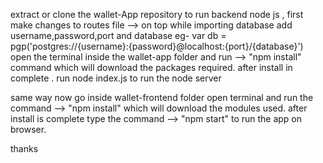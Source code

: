 extract or clone the wallet-App repository
to run backend node js , first make changes to routes file
--> on top while importing database add username,password,port and database  eg- var db = pgp('postgres://{username}:{password}@localhost:{port}/{database}')
open the terminal  inside the wallet-app folder and run --> "npm install" command which will download the packages required. 
after install in complete . run node index.js to run the node server

same way now go inside wallet-frontend folder open terminal and run the command --> "npm install" which will download the modules used.
after install is complete type the command --> "npm start" to run the app on browser.

thanks
